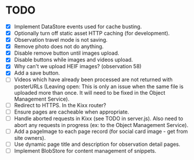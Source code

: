 TODO
====

- [x] Implement DataStore events used for cache busting.
- [x] Optionally turn off static asset HTTP caching (for development).
- [x] Observation travel mode is not saving.
- [x] Remove photo does not do anything.
- [x] Disable remove button until images upload.
- [x] Disable buttons while images and videos upload.
- [x] Why can't we upload HEIF images? (observation 58)
- [x] Add a save button.
- [ ] Videos which have already been processed are not returned with posterURLs (Leaving open: This is only an issue when the same file is uploaded more than once. It will need to be fixed in the Object Management Service).
- [ ] Redirect to HTTPS. In the Kixx router?
- [ ] Ensure pages are cacheable when appropriate.
- [ ] Handle aborted requests in Kixx (see TODO in server.js). Also need to abort any requests in progress (ex: to the Object Management Service).
- [ ] Add a pageImage to each page record (for social card image - get from site owners).
- [ ] Use dynamic page title and description for observation detail pages.
- [ ] Implement BlobStore for content management of snippets.
